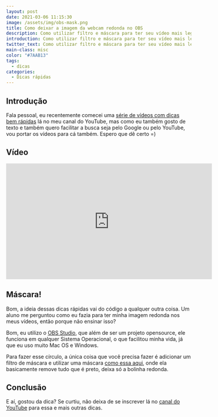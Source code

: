 ```yaml
---
layout: post
date: 2021-03-06 11:15:30
image: /assets/img/obs-mask.png
title: Como deixar a imagem da webcam redonda no OBS
description: Como utilizar filtro e máscara para ter seu vídeo mais legal
introduction: Como utilizar filtro e máscara para ter seu vídeo mais legal
twitter_text: Como utilizar filtro e máscara para ter seu vídeo mais legal
main-class: misc
color: "#7AAB13"
tags:
  - dicas
categories:
  - Dicas rápidas
---
```

## Introdução

Fala pessoal, eu recentemente comecei uma [série de vídeos com dicas bem rápidas](https://www.youtube.com/watch?v=1dNNL95BsJE&list=PLlAbYrWSYTiOviR_zL01FMa-kWEMDIjeO) lá no meu canal do YouTube, mas como eu também gosto de texto e também quero facilitar a busca seja pelo Google ou pelo YouTube, vou portar os vídeos para cá também. Espero que dê certo =)

## Vídeo

<iframe width="560" height="315" src="https://www.youtube.com/embed/uE_-V8Ipb-Q" frameborder="0" allow="accelerometer; autoplay; clipboard-write; encrypted-media; gyroscope; picture-in-picture" allowfullscreen></iframe>

## Máscara!

Bom, a ideia dessas dicas rápidas vai do código a qualquer outra coisa. Um aluno me perguntou como eu fazia para ter minha imagem redonda nos meus vídeos, então porque não ensinar isso?

Bom, eu utilizo o [OBS Studio](https://obsproject.com/), que além de ser um projeto opensource, ele funciona em qualquer Sistema Operacional, o que facilitou minha vida, já que eu uso muito Mac OS e Windows.

Para fazer esse círculo, a única coisa que você precisa fazer é adicionar um filtro de máscara e utilizar uma máscara [como essa aqui](https://github.com/willianjusten/willianjusten.com.br/blob/b64731bae5466f63f9c7a7d34d607ee812ce3006/static/assets/img/mask.png), onde ela basicamente remove tudo que é preto, deixa só a bolinha redonda.

## Conclusão

E aí, gostou da dica? Se curtiu, não deixa de se inscrever lá no [canal do YouTube](https://www.youtube.com/WillianJustenCursos/) para essa e mais outras dicas.